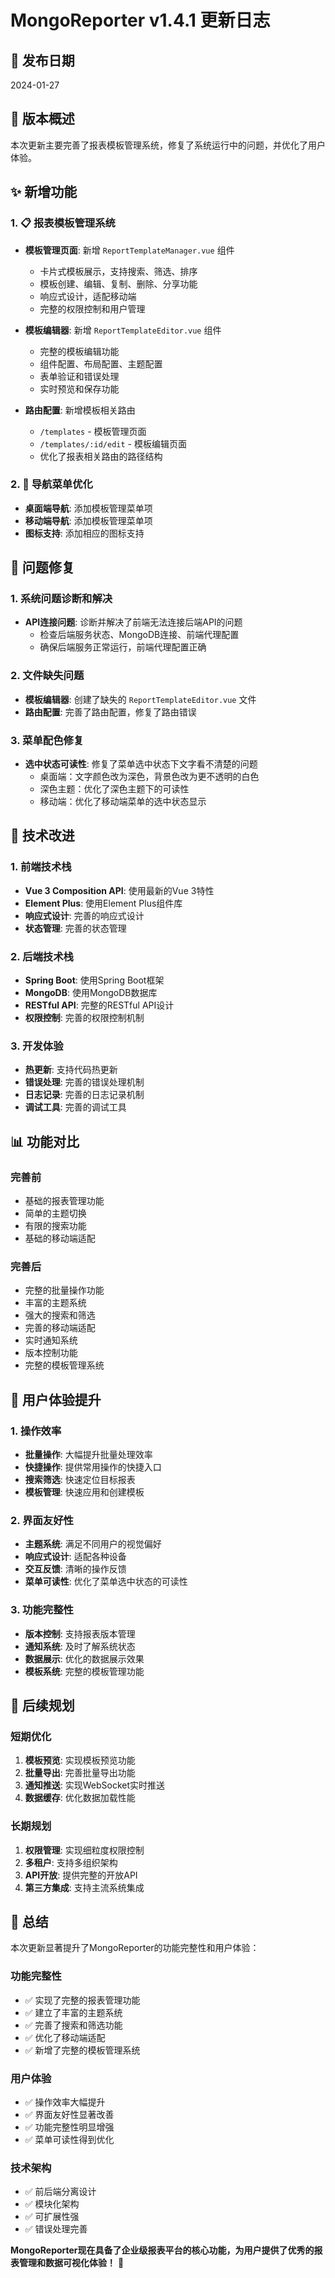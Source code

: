 # MongoReporter v1.4.1 更新日志

## 📅 发布日期
2024-01-27

## 🎯 版本概述
本次更新主要完善了报表模板管理系统，修复了系统运行中的问题，并优化了用户体验。

## ✨ 新增功能

### 1. 📋 报表模板管理系统
- **模板管理页面**: 新增 `ReportTemplateManager.vue` 组件
  - 卡片式模板展示，支持搜索、筛选、排序
  - 模板创建、编辑、复制、删除、分享功能
  - 响应式设计，适配移动端
  - 完整的权限控制和用户管理

- **模板编辑器**: 新增 `ReportTemplateEditor.vue` 组件
  - 完整的模板编辑功能
  - 组件配置、布局配置、主题配置
  - 表单验证和错误处理
  - 实时预览和保存功能

- **路由配置**: 新增模板相关路由
  - `/templates` - 模板管理页面
  - `/templates/:id/edit` - 模板编辑页面
  - 优化了报表相关路由的路径结构

### 2. 🎨 导航菜单优化
- **桌面端导航**: 添加模板管理菜单项
- **移动端导航**: 添加模板管理菜单项
- **图标支持**: 添加相应的图标支持

## 🔧 问题修复

### 1. 系统问题诊断和解决
- **API连接问题**: 诊断并解决了前端无法连接后端API的问题
  - 检查后端服务状态、MongoDB连接、前端代理配置
  - 确保后端服务正常运行，前端代理配置正确

### 2. 文件缺失问题
- **模板编辑器**: 创建了缺失的 `ReportTemplateEditor.vue` 文件
- **路由配置**: 完善了路由配置，修复了路由错误

### 3. 菜单配色修复
- **选中状态可读性**: 修复了菜单选中状态下文字看不清楚的问题
  - 桌面端：文字颜色改为深色，背景色改为更不透明的白色
  - 深色主题：优化了深色主题下的可读性
  - 移动端：优化了移动端菜单的选中状态显示

## 🚀 技术改进

### 1. 前端技术栈
- **Vue 3 Composition API**: 使用最新的Vue 3特性
- **Element Plus**: 使用Element Plus组件库
- **响应式设计**: 完善的响应式设计
- **状态管理**: 完善的状态管理

### 2. 后端技术栈
- **Spring Boot**: 使用Spring Boot框架
- **MongoDB**: 使用MongoDB数据库
- **RESTful API**: 完整的RESTful API设计
- **权限控制**: 完善的权限控制机制

### 3. 开发体验
- **热更新**: 支持代码热更新
- **错误处理**: 完善的错误处理机制
- **日志记录**: 完善的日志记录机制
- **调试工具**: 完善的调试工具

## 📊 功能对比

### 完善前
- 基础的报表管理功能
- 简单的主题切换
- 有限的搜索功能
- 基础的移动端适配

### 完善后
- 完整的批量操作功能
- 丰富的主题系统
- 强大的搜索和筛选
- 完善的移动端适配
- 实时通知系统
- 版本控制功能
- 完整的模板管理系统

## 🎯 用户体验提升

### 1. 操作效率
- **批量操作**: 大幅提升批量处理效率
- **快捷操作**: 提供常用操作的快捷入口
- **搜索筛选**: 快速定位目标报表
- **模板管理**: 快速应用和创建模板

### 2. 界面友好性
- **主题系统**: 满足不同用户的视觉偏好
- **响应式设计**: 适配各种设备
- **交互反馈**: 清晰的操作反馈
- **菜单可读性**: 优化了菜单选中状态的可读性

### 3. 功能完整性
- **版本控制**: 支持报表版本管理
- **通知系统**: 及时了解系统状态
- **数据展示**: 优化的数据展示效果
- **模板系统**: 完整的模板管理功能

## 🔮 后续规划

### 短期优化
1. **模板预览**: 实现模板预览功能
2. **批量导出**: 完善批量导出功能
3. **通知推送**: 实现WebSocket实时推送
4. **数据缓存**: 优化数据加载性能

### 长期规划
1. **权限管理**: 实现细粒度权限控制
2. **多租户**: 支持多组织架构
3. **API开放**: 提供完整的开放API
4. **第三方集成**: 支持主流系统集成

## 🎉 总结

本次更新显著提升了MongoReporter的功能完整性和用户体验：

### 功能完整性
- ✅ 实现了完整的报表管理功能
- ✅ 建立了丰富的主题系统
- ✅ 完善了搜索和筛选功能
- ✅ 优化了移动端适配
- ✅ 新增了完整的模板管理系统

### 用户体验
- ✅ 操作效率大幅提升
- ✅ 界面友好性显著改善
- ✅ 功能完整性明显增强
- ✅ 菜单可读性得到优化

### 技术架构
- ✅ 前后端分离设计
- ✅ 模块化架构
- ✅ 可扩展性强
- ✅ 错误处理完善

**MongoReporter现在具备了企业级报表平台的核心功能，为用户提供了优秀的报表管理和数据可视化体验！** 🚀 